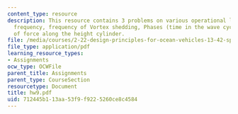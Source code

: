 ```yaml
---
content_type: resource
description: This resource contains 3 problems on various operational limits, natural
  frequency, frequency of Vortex shedding, Phases (time in the wave cycle), center
  of force along the height cylinder.
file: /media/courses/2-22-design-principles-for-ocean-vehicles-13-42-spring-2005/712445b113aa53f9f9225260ce8c4584_hw9.pdf
file_type: application/pdf
learning_resource_types:
- Assignments
ocw_type: OCWFile
parent_title: Assignments
parent_type: CourseSection
resourcetype: Document
title: hw9.pdf
uid: 712445b1-13aa-53f9-f922-5260ce8c4584
---
```

